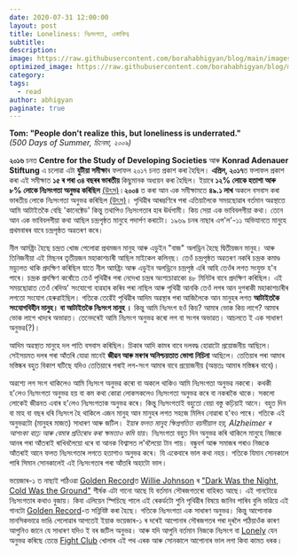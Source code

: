```yaml
---
date: 2020-07-31 12:00:00
layout: post
title: Loneliness: নিঃসংগতা, একাকিত্ব
subtitle: 
description: 
image: https://raw.githubusercontent.com/borahabhigyan/blog/main/images/zero.jpg
optimized_image: https://raw.githubusercontent.com/borahabhigyan/blog/main/images/zero.jpg
category: 
tags:
  - read
author: abhigyan
paginate: true
---
```

**Tom: "People don't realize this, but loneliness is underrated."** </br>
_(500 Days of Summer, চিনেমা, ২০০৯)_

**২০১৬** চনত **Centre for the Study of Developing Societies** আৰু **Konrad Adenauer Stiftung** এ চলোৱা এটা **যুটীয়া সমীক্ষা**ৰ ফলাফল ২০১৭ চনত প্ৰকাশ কৰা হৈছিল। **এপ্ৰিল, ২০১৭**ত ফলাফল প্ৰকাশ কৰা এই সমীক্ষাত **১৫ ৰ পৰা ৩৪ বছৰৰ ভাৰতীয়** কিছুমানক অধ্যয়ন কৰা হৈছিল। ইয়াৰে **১২% লোকে হতাশা আৰু ৮% লোকে নিঃসংগতা অনুভৱ কৰিছিল** [(উৎস)](https://indianexpress.com/article/express-sunday-eye/you-are-not-the-only-one-5154976/lite/)।**২০০৪** ত কৰা আন এক সমীক্ষামতে **৪৯.১ লাখ** অকলে বসবাস কৰা ভাৰতীয় লোকে নিঃসংগতা অনুভৱ কৰিছিল [(উৎস)](https://indianexpress.com/article/express-sunday-eye/you-are-not-the-only-one-5154976/lite/)। পৃথিৱীৰ আৰম্ভণিৰে পৰা এতিয়ালৈকে সময়ছোৱাৰ বৰ্তমান অৱস্থাতে আমি আটাইতকৈ বেছি 'কানেক্টেড' কিন্তু তথাপিও নিঃসংগতাৰ হাৰ ঊৰ্ধগামী। কিয় সেয়া এক ভাবিবলগীয়া কথা। তেনে আন এক ভাবিবলগীয়া কথা আছিল চন্দ্ৰপৃষ্ঠত মানুহে পদাৰ্পণ কৰাটো। ১৯৬৯ চনৰ নাছাৰ এপ'ল'-১১ অভিযানতে মানুহে প্ৰথমবাৰৰ বাবে চন্দ্ৰপৃষ্ঠত অৱতৰণ কৰে। 

নীল আৰ্মষ্ট্ৰং হৈছে চন্দ্ৰত খোজ পেলোৱা প্ৰথমজন মানুহ আৰু এডুইন "বাজ" অলড্ৰিন হৈছে দ্বিতীয়জন মানুহ। আৰু তিনিজনীয়া এই মিছনৰ তৃতীয়জন মহাকাশচাৰী আছিল মাইকেল কলিন্‌ছ।  তেওঁ চন্দ্ৰপৃষ্ঠত অৱতৰণ নকৰি চন্দ্ৰক কমাণ্ড মড‍্যুলত থাকি প্ৰদক্ষিণ কৰিছিল যাতে নীল আৰ্মষ্ট্ৰং আৰু এডুইন অলড্ৰিনে চন্দ্ৰপৃষ্ঠ এৰি আহি তেওঁৰ লগত সংযুক্ত হ'ব পাৰে। চন্দ্ৰক প্ৰদক্ষিণ কৰোঁতে তেওঁ পৃথিৱীৰ পৰা নেদেখা চন্দ্ৰৰ অংশচোৱাকো ৪৮ মিনিটৰ বাবে প্ৰদক্ষিণ কৰিছিল। এই সময়ছোৱাত তেওঁ ৰেদিঅ' সংযোগো ব্যৱহাৰ কৰিব পৰা নাছিল আৰু পৃথিৱী আনকি তেওঁ লগৰ আন দুগৰাকী মহাকাশচাৰীৰ লগতো সংযোগ হেৰুৱাইছিল। গতিকে তেৱে‍ঁই পৃথিৱীৰ আদিম অৱস্থাৰ পৰা আজিলৈকে আন মানুহৰ লগত **আটাইতকৈ সংযোগবিহীন মানুহ। বা আটাইতকৈ নিঃসংগ মানুহ ।** 
কিন্তু আমি নিঃসংগ হওঁ কিয়? আমাৰ ভোক কিয় লাগে? আমাৰ ভোক লাগে খাদ্যৰ অভাৱত। তেনেদৰেই আমি নিঃসংগ অনুভৱ কৰো লগ বা সংগৰ অভাৱত। আচলতে ই এক সাধাৰণ অনুভৱ(?)।

আদিম অৱস্থাত মানুহে দল পাতি বসবাস কৰিছিল। চিকাৰ আদি কামৰ বাবে দলবদ্ধ হোৱাটো প্ৰয়োজনীয় আছিলে। সেইসয়মত দলৰ পৰা আঁতৰি যোৱা মানেই **জীৱন আৰু মৰণৰ অনিশ্চয়তাত ভোগা নিচিনা** আছিলে। তেতিয়াৰ পৰা আমাৰ মস্তিষ্কৰ বহুত বিকাশ ঘটিছে যদিও তেতিয়াৰে পৰাই লগ-সংগ আমাৰ বাবে প্ৰয়োজনীয় (অন্ততঃ আমাৰ মস্তিষ্কৰ বাবে)।

অৱশ্যে লগ সংগ থাকিলেও আমি নিঃসংগ অনুভৱ কৰো বা অকলে থাকিও আমি নিঃসংগতা অনুভৱ নকৰো। কথকী হ'লেও নিঃসংগতা অনুভৱ হয় বা কম কথা কোৱা লোকসকলেও নিঃসংগতা অনুভৱ কৰে বা নকৰাকৈ থাকে। সকলো লোকেই জীৱনত এবাৰ হ'লেও নিঃসংগতাক অনুভৱ কৰে। কিন্তু নিঃসংগতাই বহুতো বেয়া বস্তু কঢ়িয়াই আনে। বহুত দিন বা মাহ বা বছৰ ধৰি নিঃসংগ হৈ থাকিলে এজন মানুহ আন মানুহৰ লগত সহজে মিলিব নোৱাৰা হ'বও পাৰে। গতিকে এই অনুভৱটো (মানুহৰ মাজত) সাধাৰণ আৰু জটিল। _ইয়াৰ ফলত মানুহ ক্ষিপ্ৰগতিত বয়সীয়াল হয়, Alzheimer ৰ আশংকা বাঢ়ে আৰু বেমাৰ প্ৰতিৰোধ কৰা ক্ষমতাও কমি যায়_। নিঃসংগতা বহুত দিন অনুভৱ কৰি থাকিলে মানুহে নিজকে আনৰ পৰা আঁতৰাই ৰাখিবলৈয়ো ধৰে বা আনক বিশ্বাসত ল'বলৈয়ো টান পায়। বন্ধুবৰ্গ আৰু সমাজৰ পৰাও নিজকে আঁতৰাই আনে ফলত নিঃসংগতাৰ লগতে হতাশাও অনুভৱ কৰে। যি একেবাৰে ভাল কথা নহয়। গতিকে যিমান সোনকালে পাৰি সিমান সোনকালেই এই নিঃসংগতাৰ পৰা আঁতৰি অহাটো ভাল।

ভয়েজাৰ-১ ত নাছাই পঠিওৱা [Golden Record](https://voyager.jpl.nasa.gov/golden-record/)ত [Willie Johnson](https://en.m.wikipedia.org/wiki/Blind_Willie_Johnson) ৰ  ["Dark Was the Night, Cold Was the Ground"](https://youtu.be/OjLSf8y94fU) শীৰ্ষক এটা গানো আছে যি বৰ্তমান সৌৰজগতৰো বাহিৰত আছে। এই গানটোৱে নিঃসংগতাৰ কথাও বুজায়। কিবা এলিয়েন স্পিচিছে পালে এই ৰেকৰ্ডটো শুনি পৃথিৱীৰ বিষয়ে জানিব পাৰিব বুলি ভৱিয়ে এই গানটো [Golden Record](https://youtu.be/OjLSf8y94fU)-ত সন্নিবিষ্ট কৰা হৈছে। গতিকে নিঃসংগতা এক সাধাৰণ অনুভৱ। কিন্তু আপোনাক মানসিকভাৱে ভাঙি পেলোৱাৰ আগতেই ইয়াক ভয়েজাৰ-১ ৰ দৰেই আপোনাৰ সৌৰজগতৰ পৰা দূৰলৈ পঠিয়াওঁক কাৰণ আপুনিও জানে যে সাধাৰণ যদিও ই বৰ জটিল অনুভৱ। আৰু যদি আপুনি বৰ্তমান নিজকে নিঃসংগ বা [Lonely](https://borahabhigyan.github.io/blog/loneliness) যেন অনুভৱ কৰিছে তেন্তে [Fight Club](https://en.m.wikipedia.org/wiki/Fight_Club) খোলাৰ এই পথ এৰক আৰু সোনকালে আপোনাৰ ভাল লগা কিবা কামত ধৰক।

